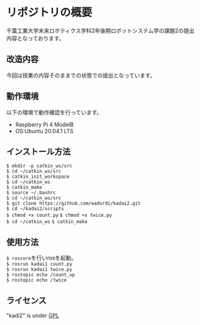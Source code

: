 # リポジトリの概要
千葉工業大学未来ロボティクス学科2年後期ロボットシステム学の課題2の提出内容となっております。

## 改造内容
今回は授業の内容そのままでの状態での提出となっています。

## 動作環境
以下の環境で動作確認を行っています。
* Raspberry Pi 4 ModelB
* OS:Ubuntu 20.04.1 LTS

## インストール方法
`$ mkdir -p catkin_ws/src`  
`$ cd ~/catkin_ws/src`  
`$ catkin_init_workspace `  
`$ cd ~/catkin_ws`  
`$ catkin_make`  
`$ source ~/.bashrc`  
`$ cd ~/catkin_ws/src`  
`$ git clone https://github.com/wadordi/kadai2.git`  
`$ cd ~/kadai2/scripts`  
`$ chmod +x count.py` `$ chmod +x twice.py`  
`$ cd ~/catkin_ws` `$ catkin_make`
## 使用方法
`$ roscore`を行いrosを起動。   
`$ rosrun kadai1 count.py`  
`$ rosrun kadai1 twice.py`  
`$ rostopic echo /count_up`  
`$ rostopic echo /twice` 

## ライセンス
"kadi2" is under [GPL](http://www.gnu.org/licenses/gpl-3.0.html)
